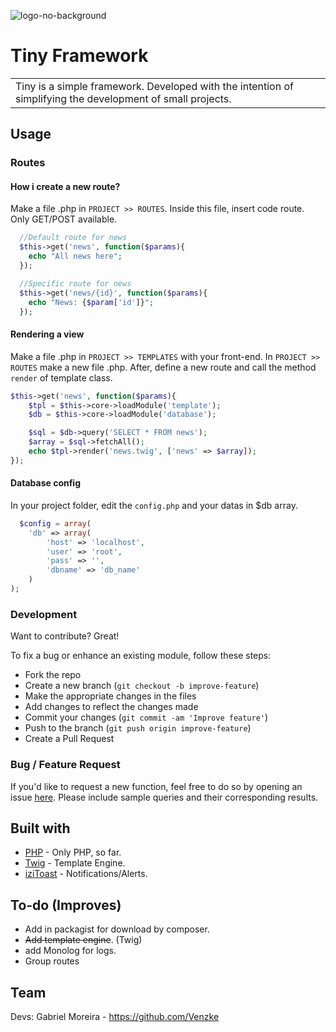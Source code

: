 ![logo-no-background](https://github.com/Venzke/tiny-framework/assets/67403605/dab948a5-57cc-441f-9f71-b7f7d95a0b64)
# Tiny Framework
<table>
<tr>
<td>
  Tiny is a simple framework. Developed with the intention of simplifying the development of small projects. 
</td>
</tr>
</table>

## Usage
### Routes

#### How i create a new route?
Make a file .php in `PROJECT >> ROUTES`. Inside this file, insert code route. Only GET/POST available.
```php
  //Default route for news
  $this->get('news', function($params){
    echo "All news here";
  });

  //Specific route for news
  $this->get('news/{id}', function($params){
    echo "News: {$param['id']}";
  });
```
#### Rendering a view
Make a file .php in `PROJECT >> TEMPLATES` with your front-end. In `PROJECT >> ROUTES` make a new file .php. After, define a new route and call the method `render` of template class.
```php
$this->get('news', function($params){
    $tpl = $this->core->loadModule('template');
    $db = $this->core->loadModule('database');

    $sql = $db->query('SELECT * FROM news');
    $array = $sql->fetchAll();
    echo $tpl->render('news.twig', ['news' => $array]);
});
```
#### Database config
In your project folder, edit the `config.php` and your datas in $db array.
```php
  $config = array(
    'db' => array(
        'host' => 'localhost',
        'user' => 'root',
        'pass' => '',
        'dbname' => 'db_name'
    )
);
```


### Development
Want to contribute? Great!

To fix a bug or enhance an existing module, follow these steps:

- Fork the repo
- Create a new branch (`git checkout -b improve-feature`)
- Make the appropriate changes in the files
- Add changes to reflect the changes made
- Commit your changes (`git commit -am 'Improve feature'`)
- Push to the branch (`git push origin improve-feature`)
- Create a Pull Request 

### Bug / Feature Request

If you'd like to request a new function, feel free to do so by opening an issue [here](https://github.com/Venzke/tiny-framework/issues/new). Please include sample queries and their corresponding results.


## Built with 

- [PHP](https://www.php.net/) - Only PHP, so far.
- [Twig]([https://www.php.net/](https://twig.symfony.com/)) - Template Engine.
- [iziToast](https://izitoast.marcelodolza.com) - Notifications/Alerts.


## To-do (Improves)
- Add in packagist for download by composer.
- <strike>Add template engine</strike>. (Twig)
- add Monolog for logs.
- Group routes

## Team
Devs: Gabriel Moreira - https://github.com/Venzke
